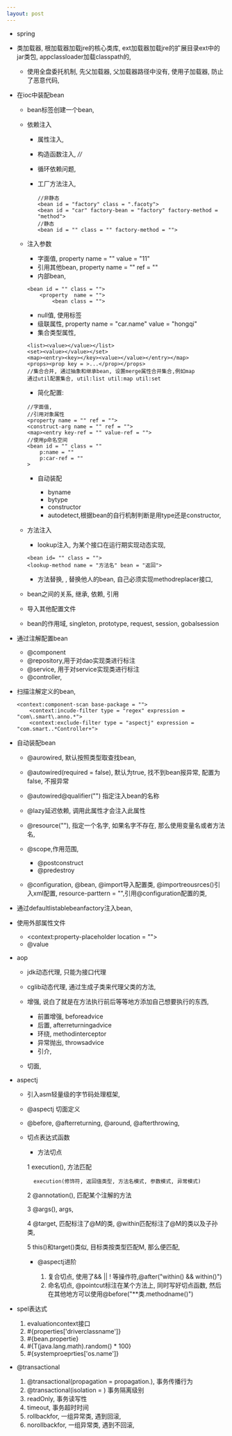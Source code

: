 ```yaml
---
layout: post
---
```

- spring

- 类加载器, 根加载器加载jre的核心类库, ext加载器加载jre的扩展目录ext中的jar类包, appclassloader加载classpath的,

    - 使用全盘委托机制, 先父加载器, 父加载器路径中没有, 使用子加载器, 防止了恶意代码,

- 在ioc中装配bean

    - bean标签创建一个bean,
    - 依赖注入

        - 属性注入, <property name = "" value = "">

        - 构造函数注入, *<constrcutor-arg index = "" value = "">// <construct-arg type = "" value = "">*
        - 循环依赖问题, 
        - 工厂方法注入, 

            ```
            //非静态
            <bean id = "factory" class = ".facoty">
            <bean id = "car" factory-bean = "factory" factory-method = "method">
            //静态
            <bean id = "" class = "" factory-method = "">
            ```
            
    - 注入参数

        - 字面值, property name = "" value = "11"
        - 引用其他bean, property name = "" ref = ""
        - 内部bean, 

        ```
        <bean id = "" class = "">
            <property  name = "">
                <bean class = "">
        ```
        - null值, 使用<null/>标签
        - 级联属性, property name = "car.name" value = "hongqi"
        - 集合类型属性, 

        ```
        <list><value></value></list>
        <set><value></value></set>
        <map><entry><key></key><value></value></entry></map>
        <props><prop key = >...</prop></props>
        //集合合并, 通过抽象和继承bean, 设置merge属性合并集合,例如map
        通过util配置集合, util:list util:map util:set
        ```
        - 简化配置:

        ```
        //字面值,
        //引用对象属性
        <property name = "" ref = "">
        <construct-arg name = "" ref = "">
        <map><entry key-ref = "" value-ref = "">
        //使用p命名空间
        <bean id = "" class = ""
            p:name = ""
            p:car-ref = ""
        >
        ```
        - 自动装配

            - byname
            - bytype
            - constructor
            - autodetect,根据bean的自行机制判断是用type还是constructor,

    - 方法注入

        - lookup注入, 为某个接口在运行期实现动态实现,
        ```
        <bean id= "" class = "">
        <lookup-method name = "方法名" bean = "返回">
        
        ```
        - 方法替换,<replaced-method name = "" replacer = ""> , 替换他人的bean, 自己必须实现methodreplacer接口,

    - bean之间的关系, 继承, 依赖, 引用
    - 导入其他配置文件<import resource = "">
    - bean的作用域, singleton, prototype, request, session, gobalsession

- 通过注解配置bean

    - @component
    - @repository,用于对dao实现类进行标注
    - @service, 用于对service实现类进行标注
    - @controller, 

- 扫描注解定义的bean, 

    ```
    <context:component-scan base-package = "">
        <context:incude-filter type = "regex" expression = "com\.smart\.anno.*">
        <context:exclude-filter type = "aspectj" expression = "com.smart..*Controller+">
    ```
- 自动装配bean

    - @aurowired, 默认按照类型取查找bean, 
    - @autowired(required = false), 默认为true, 找不到bean报异常, 配置为false, 不报异常
    - @autowired@qualifier("") 指定注入bean的名称
    - @lazy延迟依赖, 调用此属性才会注入此属性
    - @resource(""), 指定一个名字, 如果名字不存在, 那么使用变量名或者方法名,
    - @scope,作用范围,

        - @postconstruct
        - @predestroy

    - @configuration, @bean, @import导入配置类, @importreousrces()引入xml配置, resource-parttern = "",引用@configuration配置的类,
- 通过defaultlistablebeanfactory注入bean,
- 使用外部属性文件

    - <context:property-placeholder location = "">
    - @value

- aop

    - jdk动态代理, 只能为接口代理
    - cglib动态代理, 通过生成子类来代理父类的方法,

    - 增强, 说白了就是在方法执行前后等等地方添加自己想要执行的东西,

        - 前置增强, beforeadvice
        - 后置, afterreturningadvice
        - 环绕, methodinterceptor
        - 异常抛出, throwsadvice
        - 引介, 

    - 切面,

- aspectj

    - 引入asm轻量级的字节码处理框架,
    - @aspectj 切面定义
    - @before, @afterreturning, @around, @afterthrowing, 
    - 切点表达式函数

        - 方法切点

        1 execution(), 方法匹配

            execution(修饰符, 返回值类型, 方法名模式, 参数模式, 异常模式)
            
        2 @annotation(), 匹配某个注解的方法
        
        3 @args(), args,
        
        4 @target, 匹配标注了@M的类, @within匹配标注了@M的类以及子孙类,
        
        5 this()和target()类似, 目标类按类型匹配M, 那么便匹配,
        - @aspectj进阶

            1. 复合切点, 使用了&& || ! 等操作符,@after("within() && within()")
            2. 命名切点, @pointcut标注在某个方法上, 同时写好切点函数, 然后在其他地方可以使用@before("**类.methodname()")
            
- spel表达式

    1. evaluationcontext接口
    2. #{properties['driverclassname']}
    3. #{bean.propertie}
    4. #{T(java.lang.math).random() * 100}
    5. #{systemproeprties['os.name']}
- @transactional

    1. @transactional(propagation = propagation.), 事务传播行为
    2. @transactional(isolation = ) 事务隔离级别
    3. readOnly, 事务读写性
    4. timeout, 事务超时时间
    5. rollbackfor, 一组异常类, 遇到回滚,
    6. norollbackfor, 一组异常类, 遇到不回滚,

